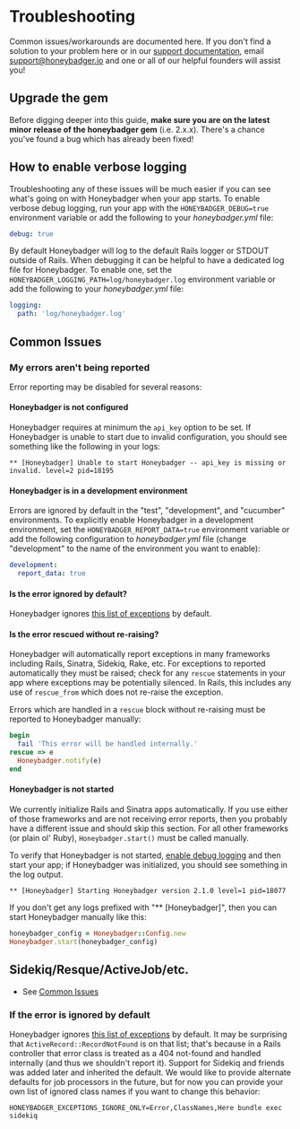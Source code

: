 # Troubleshooting

Common issues/workarounds are documented here. If you don't find a solution to
your problem here or in our [support
documentation](http://docs.honeybadger.io/), email support@honeybadger.io and
one or all of our helpful founders will assist you!

## Upgrade the gem

Before digging deeper into this guide, **make sure you are on the latest minor
release of the honeybadger gem** (i.e. 2.x.x). There's a chance you've found a bug
which has already been fixed!

## How to enable verbose logging

Troubleshooting any of these issues will be much easier if you can see what's
going on with Honeybadger when your app starts. To enable verbose debug logging,
run your app with the `HONEYBADGER_DEBUG=true` environment variable or add the
following to your *honeybadger.yml* file:

```yml
debug: true
```

By default Honeybadger will log to the default Rails logger or STDOUT outside of
Rails. When debugging it can be helpful to have a dedicated log file for
Honeybadger. To enable one, set the
`HONEYBADGER_LOGGING_PATH=log/honeybadger.log` environment variable or add the
following to your *honeybadger.yml* file:

```yml
logging:
  path: 'log/honeybadger.log'
```

## Common Issues

### My errors aren't being reported

Error reporting may be disabled for several reasons:

#### Honeybadger is not configured

Honeybadger requires at minimum the `api_key` option to be set. If Honeybadger
is unable to start due to invalid configuration, you should see something like
the following in your logs:

```
** [Honeybadger] Unable to start Honeybadger -- api_key is missing or invalid. level=2 pid=18195
```

#### Honeybadger is in a development environment

Errors are ignored by default in the "test", "development", and "cucumber"
environments. To explicitly enable Honeybadger in a development environment, set
the `HONEYBADGER_REPORT_DATA=true` environment variable or add the following
configuration to *honeybadger.yml* file (change "development" to the name of the
environment you want to enable):

```yml
development:
  report_data: true
```

#### Is the error ignored by default?

Honeybadger ignores [this list of
exceptions](https://github.com/honeybadger-io/honeybadger-ruby/blob/master/lib/honeybadger/config/defaults.rb#L7)
by default.

#### Is the error rescued without re-raising?

Honeybadger will automatically report exceptions in many frameworks including
Rails, Sinatra, Sidekiq, Rake, etc. For exceptions to reported automatically
they must be raised; check for any `rescue` statements in your app where
exceptions may be potentially silenced. In Rails, this includes any use of
`rescue_from` which does not re-raise the exception.

Errors which are handled in a `rescue` block without re-raising must be reported
to Honeybadger manually:

```ruby
begin
  fail 'This error will be handled internally.'
rescue => e
  Honeybadger.notify(e)
end
```

#### Honeybadger is not started

We currently initialize Rails and Sinatra apps automatically. If you use either
of those frameworks and are not receiving error reports, then you probably have
a different issue and should skip this section. For all other frameworks (or
plain ol' Ruby), `Honeybadger.start()` must be called manually.

To verify that Honeybadger is not started, [enable debug
logging](#how-to-enable-verbose-logging) and then start your app; if Honeybadger
was initialized, you should see something in the log output.

```
** [Honeybadger] Starting Honeybadger version 2.1.0 level=1 pid=18077
```

If you don't get any logs prefixed with "** [Honeybadger]", then you can start
Honeybadger manually like this:

```ruby
honeybadger_config = Honeybadger::Config.new
Honeybadger.start(honeybadger_config)
```

## Sidekiq/Resque/ActiveJob/etc.

- See [Common Issues](#common-issues)

### If the error is ignored by default

Honeybadger ignores [this list of
exceptions](https://github.com/honeybadger-io/honeybadger-ruby/blob/master/lib/honeybadger/config/defaults.rb#L7)
by default. It may be surprising that `ActiveRecord::RecordNotFound` is on that
list; that's because in a Rails controller that error class is treated as a 404
not-found and handled internally (and thus we shouldn't report it).  Support for
Sidekiq and friends was added later and inherited the default. We would like to
provide alternate defaults for job processors in the future, but for now you can
provide your own list of ignored class names if you want to change this
behavior:

```
HONEYBADGER_EXCEPTIONS_IGNORE_ONLY=Error,ClassNames,Here bundle exec sidekiq
```
